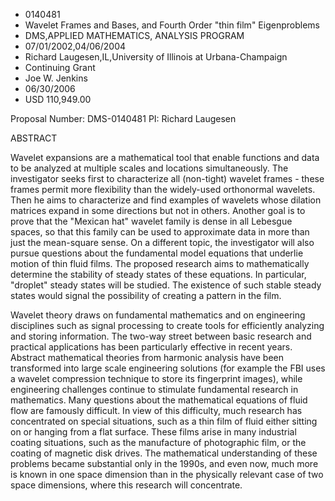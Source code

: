 
* 0140481
* Wavelet Frames and Bases, and Fourth Order "thin film" Eigenproblems
* DMS,APPLIED MATHEMATICS, ANALYSIS PROGRAM
* 07/01/2002,04/06/2004
* Richard Laugesen,IL,University of Illinois at Urbana-Champaign
* Continuing Grant
* Joe W. Jenkins
* 06/30/2006
* USD 110,949.00

Proposal Number: DMS-0140481 PI: Richard Laugesen

ABSTRACT

Wavelet expansions are a mathematical tool that enable functions and data to be
analyzed at multiple scales and locations simultaneously. The investigator seeks
first to characterize all (non-tight) wavelet frames - these frames permit more
flexibility than the widely-used orthonormal wavelets. Then he aims to
characterize and find examples of wavelets whose dilation matrices expand in
some directions but not in others. Another goal is to prove that the "Mexican
hat" wavelet family is dense in all Lebesgue spaces, so that this family can be
used to approximate data in more than just the mean-square sense. On a different
topic, the investigator will also pursue questions about the fundamental model
equations that underlie motion of thin fluid films. The proposed research aims
to mathematically determine the stability of steady states of these equations.
In particular, "droplet" steady states will be studied. The existence of such
stable steady states would signal the possibility of creating a pattern in the
film.

Wavelet theory draws on fundamental mathematics and on engineering disciplines
such as signal processing to create tools for efficiently analyzing and storing
information. The two-way street between basic research and practical
applications has been particularly effective in recent years. Abstract
mathematical theories from harmonic analysis have been transformed into large
scale engineering solutions (for example the FBI uses a wavelet compression
technique to store its fingerprint images), while engineering challenges
continue to stimulate fundamental research in mathematics. Many questions about
the mathematical equations of fluid flow are famously difficult. In view of this
difficulty, much research has concentrated on special situations, such as a thin
film of fluid either sitting on or hanging from a flat surface. These films
arise in many industrial coating situations, such as the manufacture of
photographic film, or the coating of magnetic disk drives. The mathematical
understanding of these problems became substantial only in the 1990s, and even
now, much more is known in one space dimension than in the physically relevant
case of two space dimensions, where this research will concentrate.


